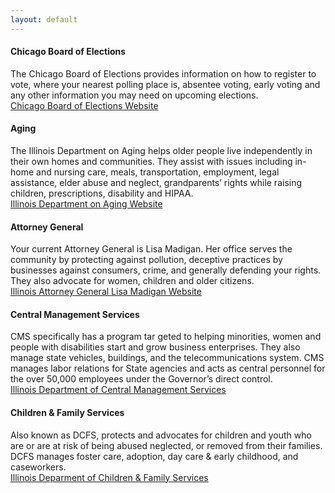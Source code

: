 ```yaml
---
layout: default
---
```


#### Chicago Board of Elections

The Chicago Board of Elections provides information on how to register to vote, where your nearest polling place is, absentee voting, early voting and any other information you may need on upcoming elections.<br>
[Chicago Board of Elections Website](https://chicagoelections.com)

#### Aging

The Illinois Department on Aging helps older people live independently in their own homes and communities. They assist with issues including in-home and nursing care, meals, transportation, employment, legal assistance, elder abuse and neglect, grandparents’ rights while raising children, prescriptions, disability and HIPAA.<br>
[Illinois Department on Aging Website](https://www2.illinois.gov/aging/Pages/default.aspx)

#### Attorney General

Your current Attorney General is Lisa Madigan.  Her office serves the community by protecting against pollution, deceptive practices by businesses against consumers, crime, and generally defending your rights.  They also advocate for women, children and older citizens.<br>
[Illinois Attorney General Lisa Madigan Website](http://illinoisattorneygeneral.gov/)

#### Central Management Services

CMS specifically has a program tar
geted to helping minorities, women and people with disabilities start and grow business enterprises.  They also manage state vehicles, buildings, and the telecommunications system.  CMS manages labor relations for State agencies and acts as central personnel for the over 50,000 employees under the Governor’s direct control.<br>
[Illinois Department of Central Management Services](https://www2.illinois.gov/cms/Pages/default.aspx)

#### Children & Family Services

Also known as DCFS, protects and advocates for children and youth who are or are at risk of being abused neglected, or removed from their families.  DCFS manages foster care, adoption, day care & early childhood, and caseworkers.<br>
[Illinois Deparment of Children & Family Services](https://www2.illinois.gov/dcfs/Pages/default.aspx)